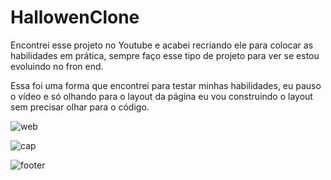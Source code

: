 # HallowenClone
Encontrei esse projeto no Youtube e acabei recriando ele para colocar as habilidades em prática, sempre faço esse tipo de projeto para ver se estou evoluindo no fron end.

Essa foi uma forma que encontrei para testar minhas habilidades, eu pauso o vídeo e só olhando para o layout da página eu vou construindo o layout sem precisar olhar para o código. 

![web](https://user-images.githubusercontent.com/93093923/235369174-7e613e49-42fa-447d-aa14-35de485812ea.JPG)

![cap](https://user-images.githubusercontent.com/93093923/235369239-133aab00-cf81-4d32-8446-5a923ab9655d.JPG)

![footer](https://user-images.githubusercontent.com/93093923/235369269-0eb73613-5f4f-4939-b488-a4fa270d31b5.JPG)

